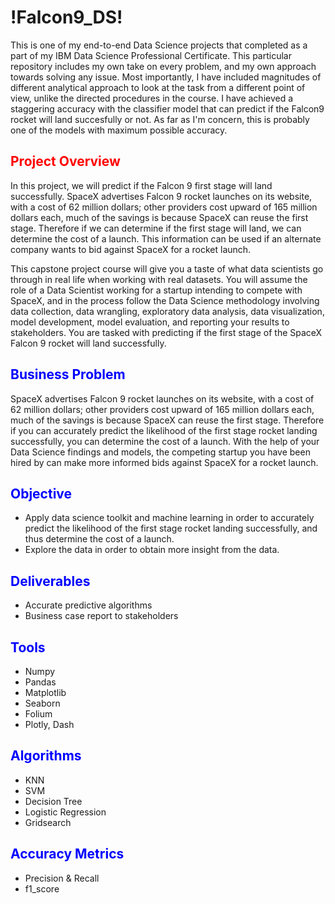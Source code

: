 
#  !Falcon9_DS!

This is one of my end-to-end Data Science projects that completed as a part of my IBM Data Science Professional Certificate. This particular repository includes my own take on every problem, and my own approach towards solving any issue. Most importantly, I have included magnitudes of different analytical approach to look at the task from a different point of view, unlike the directed procedures in the course. I have achieved a staggering accuracy with the classifier model that can predict if the Falcon9 rocket will land succesfully or not. As far as I'm concern, this is probably one of the models with maximum possible accuracy. 

## <span style="color: red;"> Project Overview </font>

In this project, we will predict if the Falcon 9 first stage will land successfully. SpaceX advertises Falcon 9 rocket launches on its website, with a cost of 62 million dollars; other providers cost upward of 165 million dollars each, much of the savings is because SpaceX can reuse the first stage. Therefore if we can determine if the first stage will land, we can determine the cost of a launch. This information can be used if an alternate company wants to bid against SpaceX for a rocket launch.

This capstone project course will give you a taste of what data scientists go through in real life when working with real datasets. You will assume the role of a Data Scientist working for a startup intending to compete with SpaceX, and in the process follow the Data Science methodology involving data collection, data wrangling, exploratory data analysis, data visualization, model development, model evaluation, and reporting your results to stakeholders. You are tasked with predicting if the first stage of the SpaceX Falcon 9 rocket will land successfully.

## <font color="blue"> Business Problem </font>

SpaceX advertises Falcon 9 rocket launches on its website, with a cost of 62 million dollars; other providers cost upward of 165 million dollars each, much of the savings is because SpaceX can reuse the first stage. Therefore if you can accurately predict the likelihood of the first stage rocket landing successfully, you can determine the cost of a launch. With the help of your Data Science findings and models, the competing startup you have been hired by can make more informed bids against SpaceX for a rocket launch.

## <font color="blue"> Objective </font>

   * Apply data science toolkit and machine learning in order to accurately predict the likelihood of the first stage rocket landing successfully, and thus determine the cost of a launch.
   * Explore the data in order to obtain more insight from the data.

## <font color="blue"> Deliverables </font>
  
  * Accurate predictive algorithms
  * Business case report to stakeholders
  
## <font color="blue"> Tools </font>
  * Numpy
  * Pandas
  * Matplotlib
  * Seaborn
  * Folium
  * Plotly, Dash
  
##  <font color="blue"> Algorithms </font>
  * KNN
  * SVM
  * Decision Tree
  * Logistic Regression
  * Gridsearch
  
## <font color="blue"> Accuracy Metrics </font>
  * Precision & Recall
  * f1_score
  
